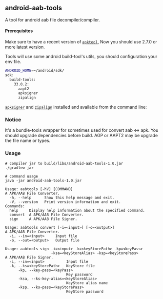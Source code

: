 ## android-aab-tools

A tool for android aab file decompiler/compiler.

#### Prerequisites

Make sure to have a recent version of
[`apktool`](https://ibotpeaches.github.io/Apktool/), Now you should use 2.7.0 or more latest
version.

Tools will use some android build-tool's utils, you should configuration your env file.

```bash
ANDROID_HOME=~/android/sdk/
sdk:
  build-tools:
    33.0.2:
      aapt2
      apksigner
      zipalign
```

[`apksigner`](https://developer.android.com/studio/command-line/apksigner)
and [`zipalign`](https://developer.android.com/studio/command-line/zipalign) installed
and available from the command line:

### Notice

It's a bundle-tools wrapper for sometimes used for convert aab <-> apk.
You should upgrade dependencies before build. AGP or AAPT2 may be upgrade the file name or types.

### Usage

```Shell
# compiler jar to build/libs/android-aab-tools-1.0.jar
./gradlew jar

# command usage
java -jar android-aab-tools-1.0.jar
```

```
Usage: aabtools [-hV] [COMMAND]
A APK/AAB File Converter.
  -h, --help      Show this help message and exit.
  -V, --version   Print version information and exit.
Commands:
  help     Display help information about the specified command.
  convert  A APK/AAB File Converter.
  sign     A APK/AAB File Signer.

Usage: aabtools convert [-i=<input>] [-o=<output>]
A APK/AAB File Converter.
  -i, --in=<input>     Input file
  -o, --out=<output>   Output file

Usage: aabtools sign -i=<input> -k=<keyStorePath> -kp=<keyPass>
                     -ksa=<keyStoreAlias> -ksp=<keyStorePass>
A APK/AAB File Signer.
  -i, --in=<input>          Input file
  -k, --ks=<keyStorePath>   KeyStore file
      -kp, --key-pass=<keyPass>
                            Key password
      -ksa, --ks-key-alias=<keyStoreAlias>
                            KeyStore alias name
      -ksp, --ks-pass=<keyStorePass>
                            KeyStore password

```
